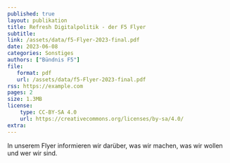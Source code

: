 ```yaml
---
published: true
layout: publikation
title: Refresh Digitalpolitik - der F5 Flyer
subtitle: 
link: /assets/data/f5-Flyer-2023-final.pdf
date: 2023-06-08
categories: Sonstiges
authors: ["Bündnis F5"]
file:
   format: pdf
   url: /assets/data/f5-Flyer-2023-final.pdf 
rss: https://example.com
pages: 2
size: 1.3MB
license:
    type: CC-BY-SA 4.0
    url: https://creativecommons.org/licenses/by-sa/4.0/
extra: 
---
```


In unserem Flyer informieren wir darüber, was wir machen, was wir wollen und wer wir sind. 
